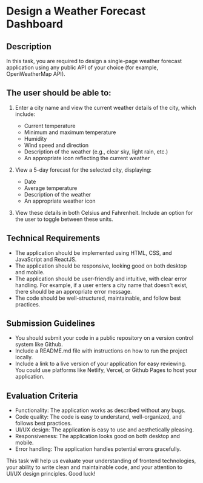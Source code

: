 
# Design a Weather Forecast Dashboard

## Description

In this task, you are required to design a single-page weather forecast application using any public API of your choice (for example, OpenWeatherMap API).

## The user should be able to:

1. Enter a city name and view the current weather details of the city, which include:
   - Current temperature
   - Minimum and maximum temperature
   - Humidity
   - Wind speed and direction
   - Description of the weather (e.g., clear sky, light rain, etc.)
   - An appropriate icon reflecting the current weather

2. View a 5-day forecast for the selected city, displaying:
   - Date
   - Average temperature
   - Description of the weather
   - An appropriate weather icon

3. View these details in both Celsius and Fahrenheit. Include an option for the user to toggle between these units.

## Technical Requirements
- The application should be implemented using HTML, CSS, and JavaScript and ReactJS.
- The application should be responsive, looking good on both desktop and mobile.
- The application should be user-friendly and intuitive, with clear error handling. For example, if a user enters a city name that doesn't exist, there should be an appropriate error message.
- The code should be well-structured, maintainable, and follow best practices.


## Submission Guidelines

- You should submit your code in a public repository on a version control system like Github.
- Include a README.md file with instructions on how to run the project locally.
- Include a link to a live version of your application for easy reviewing. You could use platforms like Netlify, Vercel, or Github Pages to host your application.

## Evaluation Criteria

- Functionality: The application works as described without any bugs.
- Code quality: The code is easy to understand, well-organized, and follows best practices.
- UI/UX design: The application is easy to use and aesthetically pleasing.
- Responsiveness: The application looks good on both desktop and mobile.
- Error handling: The application handles potential errors gracefully.

This task will help us evaluate your understanding of frontend technologies, your ability to write clean and maintainable code, and your attention to UI/UX design principles. Good luck!


